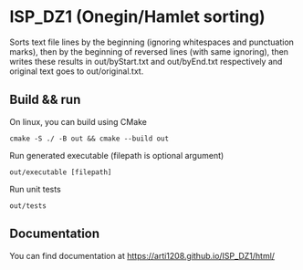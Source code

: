 # ISP_DZ1 (Onegin/Hamlet sorting)

Sorts text file lines by the beginning (ignoring whitespaces and punctuation marks), then by the beginning of 
reversed lines (with same ignoring), then writes these results in out/byStart.txt and out/byEnd.txt respectively 
and original text goes to out/original.txt.  

## Build && run
On linux, you can build using CMake
    
    cmake -S ./ -B out && cmake --build out
    
Run generated executable (filepath is optional argument)
   
    out/executable [filepath]

Run unit tests
   
    out/tests

   
## Documentation
You can find documentation at https://arti1208.github.io/ISP_DZ1/html/
